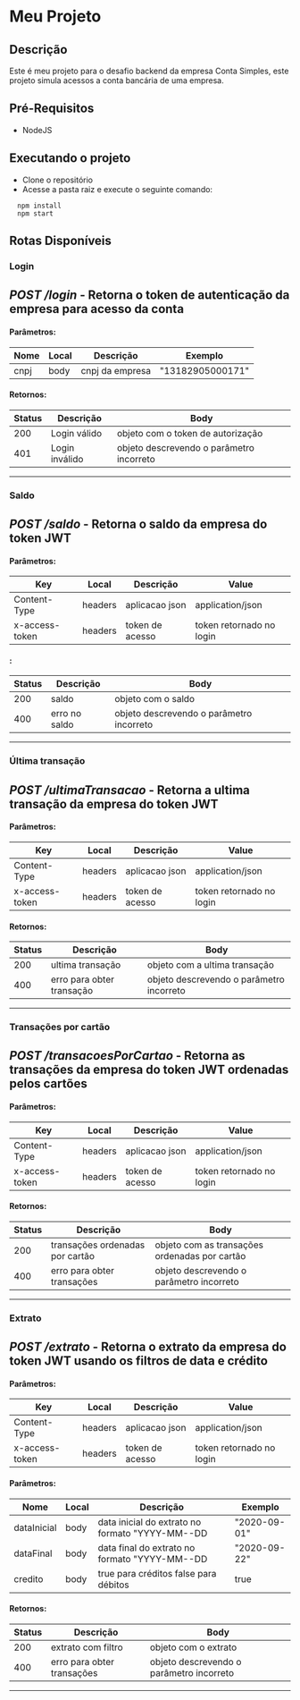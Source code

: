 # Meu Projeto

## Descrição
Este é meu projeto para o desafio backend da empresa Conta Simples, este projeto simula acessos a conta bancária de uma empresa.

## Pré-Requisitos
- NodeJS 

## Executando o projeto
- Clone o repositório
- Acesse a pasta raiz e execute o seguinte comando:
```
  npm install
  npm start
```

## Rotas Disponíveis


### Login
*POST /login* - Retorna o token de autenticação da empresa para acesso da conta
---
#### Parâmetros: 
| Nome           | Local | Descrição         | Exemplo              | 
|----------------|-------|-------------------|----------------------|
| cnpj           | body  | cnpj da empresa   | "13182905000171"     |


#### Retornos:
| Status | Descrição             | Body                                     |
|--------|-----------------------|------------------------------------------|
| 200    | Login  válido         | objeto com o token de autorização        |
| 401    | Login  inválido       | objeto descrevendo o parâmetro incorreto |

---

### Saldo
*POST /saldo* - Retorna o saldo da empresa do token JWT
---
#### Parâmetros: 
| Key            | Local    | Descrição         | Value                     | 
|----------------|-------   |-------------------|---------------------------|
| Content-Type   | headers  | aplicacao json    | application/json          |
| x-access-token | headers  | token de acesso   | token retornado no login  |


#### :
| Status | Descrição             | Body                                     |
|--------|-----------------------|------------------------------------------|
| 200    | saldo                 | objeto com o saldo                       |
| 400    | erro no saldo         | objeto descrevendo o parâmetro incorreto |

---

### Última transação
*POST /ultimaTransacao* - Retorna a ultima transação da empresa do token JWT
---
#### Parâmetros: 
| Key            | Local    | Descrição         | Value                     | 
|----------------|-------   |-------------------|---------------------------|
| Content-Type   | headers  | aplicacao json    | application/json          |
| x-access-token | headers  | token de acesso   | token retornado no login  |


#### Retornos:
| Status | Descrição             | Body                                     |
|--------|----------------------------|------------------------------------------|
| 200    | ultima transação           | objeto com a ultima transação            |
| 400    | erro para obter transação  | objeto descrevendo o parâmetro incorreto |

---

### Transações por cartão
*POST /transacoesPorCartao* - Retorna as transações da empresa do token JWT ordenadas pelos cartões
---
#### Parâmetros: 
| Key            | Local    | Descrição         | Value                     | 
|----------------|-------   |-------------------|---------------------------|
| Content-Type   | headers  | aplicacao json    | application/json          |
| x-access-token | headers  | token de acesso   | token retornado no login  |


#### Retornos:
| Status | Descrição             | Body                                     |
|--------|----------------------------    |----------------------------------------------|
| 200    | transações ordenadas por cartão| objeto com as transações ordenadas por cartão|
| 400    | erro para obter transações     | objeto descrevendo o parâmetro incorreto     |

---

### Extrato
*POST /extrato* - Retorna o extrato da empresa do token JWT usando os filtros de data e crédito
---
#### Parâmetros: 
| Key            | Local    | Descrição         | Value                     | 
|----------------|-------   |-------------------|---------------------------|
| Content-Type   | headers  | aplicacao json    | application/json          |
| x-access-token | headers  | token de acesso   | token retornado no login  |

#### Parâmetros: 
| Nome           | Local | Descrição                                        | Exemplo              | 
|----------------|-------|--------------------------------------------------|----------------------|
| dataInicial    | body  | data inicial do extrato no formato "YYYY-MM--DD  | "2020-09-01"         |
| dataFinal      | body  | data final do extrato no formato   "YYYY-MM--DD  | "2020-09-22"         |
| credito        | body  | true para créditos false para débitos            | true                 |


#### Retornos:
| Status | Descrição                      | Body                                         |
|--------|--------------------------------|----------------------------------------------|
| 200    | extrato com filtro             | objeto com o extrato                         |
| 400    | erro para obter transações     | objeto descrevendo o parâmetro incorreto     |

---


